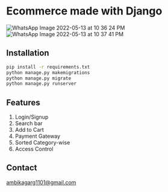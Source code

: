 # Ecommerce made with Django

![WhatsApp Image 2022-05-13 at 10 36 24 PM](https://user-images.githubusercontent.com/70703123/168374479-0aa9e957-ccf5-4260-a93f-19a3d8c18bda.jpeg)
![WhatsApp Image 2022-05-13 at 10 37 41 PM](https://user-images.githubusercontent.com/70703123/168374680-5908f9cc-163c-43ac-ade6-f2a7900af674.jpeg)


## Installation

```bash
pip install -r requirements.txt
python manage.py makemigrations
python manage.py migrate
python manage.py runserver
```

## Features
1. Login/Signup 
2. Search bar
3. Add to Cart
4. Payment Gateway
5. Sorted Category-wise
6. Access Control


## Contact
ambikagarg1101@gmail.com
